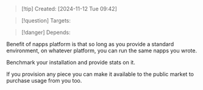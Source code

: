 
>[!tip] Created: [2024-11-12 Tue 09:42]

>[!question] Targets: 

>[!danger] Depends: 

Benefit of napps platform is that so long as you provide a standard environment, on whatever platform, you can run the same napps you wrote.

Benchmark your installation and provide stats on it.

If you provision any piece you can make it available to the public market to purchase usage from you too.
